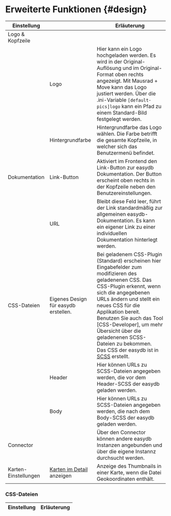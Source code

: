 # Erweiterte Funktionen {#design}

|Einstellung||Erläuterung|
|--|--|--|
|Logo & Kopfzeile|||
||Logo | Hier kann ein Logo hochgeladen werden. Es wird in der Original-Auflösung und im Original-Format oben rechts angezeigt. Mit Mausrad + Move kann das Logo justiert werden. Über die .ini-Variable `[default-pics]logo` kann ein Pfad zu einem Standard-Bild festgelegt werden. |
||Hintergrundfarbe| Hintergrundfarbe das Logo wählen. Die Farbe betrifft die gesamte Kopfzeile, in welcher sich das Benutzermenü befindet. |
|Dokumentation|Link-Button|Aktiviert im Frontend den Link-Button zur easydb Dokumentation. Der Button erscheint oben rechts in der Kopfzeile neben den Benutzereinstellungen.|
||URL|Bleibt diese Feld leer, führt der Link standardmäßig zur allgemeinen easydb-Dokumentation. Es kann ein eigener Link zu einer individuellen Dokumentation hinterlegt werden.|
|CSS-Dateien|Eigenes Design für easydb erstellen.|Bei geladenem CSS-Plugin (Standard) erscheinen hier Eingabefelder zum modifizieren des geladenenen CSS. Das CSS-Plugin erkennt, wenn sich die angegebenen URLs ändern und stellt ein neues CSS für die Applikation bereit. Benutzen Sie auch das Tool [CSS-Developer], um mehr Übersicht über die geladenenen SCSS-Dateien zu bekommen. <br> Das CSS der easydb ist in [SCSS](http://sass-lang.com/) erstellt.|
||Header| Hier können URLs zu SCSS-Dateien angegeben werden, die vor dem Header-SCSS der easydb geladen werden. |
||Body| Hier können URLs zu SCSS-Dateien angegeben werden, die nach dem Body-SCSS der easydb geladen werden. |
|Connector||Über den Connector können andere easydb Instanzen angebunden und über die eigene Instannz durchsucht werden.|
|Karten-Einstellungen|[Karten im Detail](/webfrontend/datamanagement/search/detail/detail.html#geotag) anzeigen|Anzeige des Thumbnails in einer Karte, wenn die Datei Geokoordinaten enthält.|



### CSS-Dateien

|Einstellung| Erläuterung |
|------|--------|






